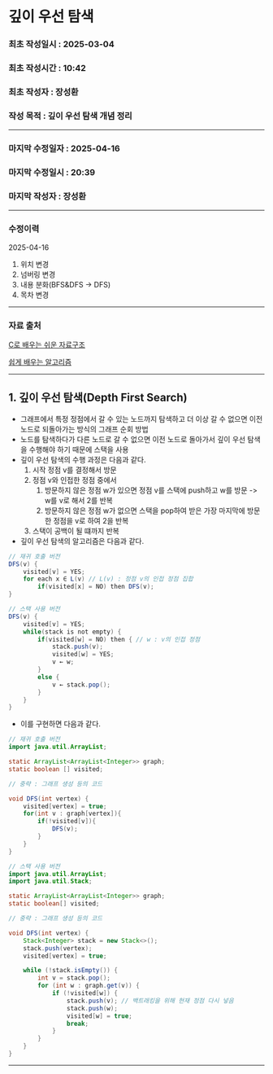# 깊이 우선 탐색

### 최초 작성일시 : 2025-03-04
### 최초 작성시간 : 10:42
### 최초 작성자 : 장성환
### 작성 목적 : 깊이 우선 탐색 개념 정리

---

### 마지막 수정일자 : 2025-04-16
### 마지막 수정일시 : 20:39
### 마지막 작성자 : 장성환

---

### 수정이력

2025-04-16
1. 위치 변경
2. 넘버링 변경
3. 내용 분화(BFS&DFS -> DFS)
4. 목차 변경

---

### 자료 출처

[C로 배우는 쉬운 자료구조](https://search.shopping.naver.com/book/catalog/32436279809?cat_id=50010920&frm=PBOKPRO&query=C%EB%A1%9C+%EB%B0%B0%EC%9A%B0%EB%8A%94+%EC%89%AC%EC%9A%B4+%EC%9E%90%EB%A3%8C%EA%B5%AC%EC%A1%B0&NaPm=ct%3Dm7bsyx7s%7Cci%3D62de1a30c048ad3fa67230d29716f34f4e5288a3%7Ctr%3Dboknx%7Csn%3D95694%7Chk%3D17f33feb0d102088663db0ef9aaa53fc070ec5f3)

[쉽게 배우는 알고리즘](https://search.shopping.naver.com/book/catalog/32476025996?cat_id=50010921&frm=PBOKPRO&query=%EC%89%BD%EA%B2%8C+%EB%B0%B0%EC%9A%B0%EB%8A%94+%EC%95%8C%EA%B3%A0%EB%A6%AC%EC%A6%98&NaPm=ct%3Dm7bsxq08%7Cci%3D094090b68874c0eb47e64d781eb20ee156e48e3c%7Ctr%3Dboknx%7Csn%3D95694%7Chk%3D6317e827ffff0b8af1cc8d9c885beb603b7a7609)

---

## 1. 깊이 우선 탐색(Depth First Search)

* 그래프에서 특정 정점에서 갈 수 있는 노드까지 탐색하고 더 이상 갈 수 없으면 이전 노드로 되돌아가는 방식의 그래프 순회 방법
* 노드를 탐색하다가 다른 노드로 갈 수 없으면 이전 노드로 돌아가서 깊이 우선 탐색을 수행해야 하기 때문에 스택을 사용
* 깊이 우선 탐색의 수행 과정은 다음과 같다.
  1. 시작 정점 v를 결정해서 방문
  2. 정점 v와 인접한 정점 중에서 
     1. 방문하지 않은 정점 w가 있으면 정점 v를 스택에 push하고 w를 방문 -> w를 v로 해서 2를 반복
     2. 방문하지 않은 정점 w가 없으면 스택을 pop하여 받은 가장 마지막에 방문한 정점을 v로 하여 2을 반복
  3. 스택이 공백이 될 떄까지 반복
* 깊이 우선 탐색의 알고리즘은 다음과 같다.
``` java
// 재귀 호출 버전
DFS(v) {
    visited[v] = YES;
    for each x ∈ L(v) // L(v) : 정점 v의 인접 정점 집합
        if(visited[x] = NO) then DFS(v);
}
```
``` java
// 스택 사용 버전
DFS(v) {
    visited[v] = YES;
    while(stack is not empty) {
        if(visited[w] = NO) then { // w : v의 인접 정점
            stack.push(v);
            visited[w] = YES;
            v ← w;
        }
        else {
            v ← stack.pop();    
        }
    }
}
```
* 이를 구현하면 다음과 같다.

```java
// 재귀 호출 버전
import java.util.ArrayList;

static ArrayList<ArrayList<Integer>> graph;
static boolean [] visited;

// 중략 : 그래프 생성 등의 코드

void DFS(int vertex) {
    visited[vertex] = true;
    for(int v : graph[vertex]){
        if(!visited[v]){
            DFS(v);
        }
    }
}
```

```java
// 스택 사용 버전
import java.util.ArrayList;
import java.util.Stack;

static ArrayList<ArrayList<Integer>> graph;
static boolean[] visited;

// 중략 : 그래프 생성 등의 코드

void DFS(int vertex) {
    Stack<Integer> stack = new Stack<>();
    stack.push(vertex);
    visited[vertex] = true;

    while (!stack.isEmpty()) {
        int v = stack.pop();
        for (int w : graph.get(v)) {
            if (!visited[w]) {
                stack.push(v); // 백트래킹을 위해 현재 정점 다시 넣음
                stack.push(w);
                visited[w] = true;
                break;
            }
        }
    }
}
```

---